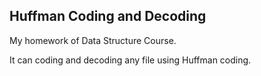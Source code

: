 ## Huffman Coding and Decoding

My homework of Data Structure Course.

It can coding and decoding any file using Huffman coding.

